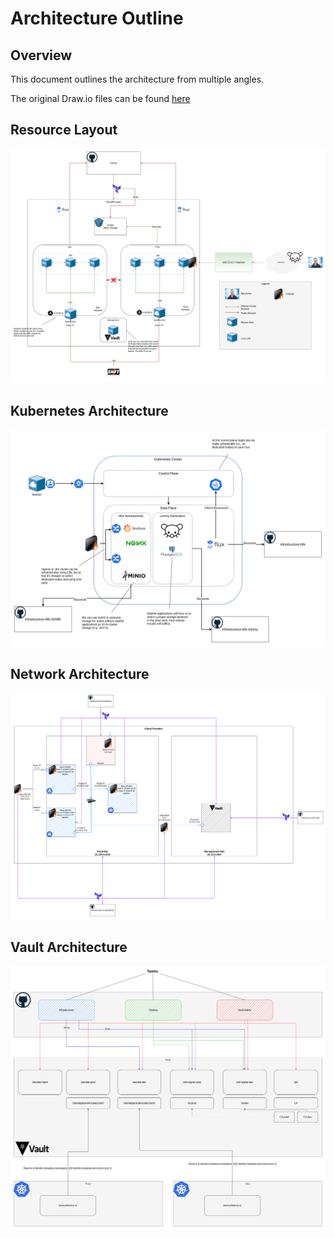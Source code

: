 # Architecture Outline

## Overview

This document outlines the architecture from multiple angles.

The original Draw.io files can be found [here](../../public/architecture%20files/Architecture.drawio)

## Resource Layout
![Resource Architecture Diagram](../../public/architecture%20files/resource-architecture.png)


## Kubernetes Architecture
![Kubernetes Architecture Diagram](../../public/architecture%20files/Kubernetes-architecture.png)


## Network Architecture

![Network Architecture Diagram](../../public/architecture%20files/network-architecture.png)

## Vault Architecture

![Vault Architecture Diagram](../../public/architecture%20files/vault-architecture.png)